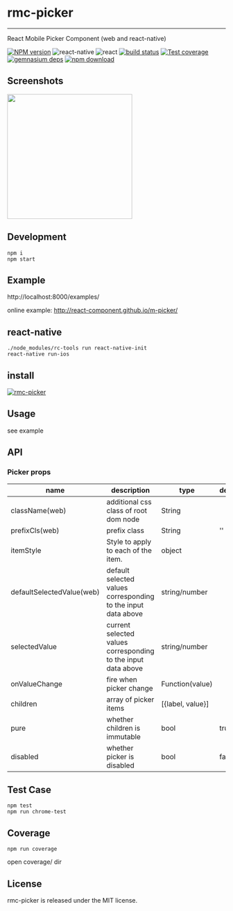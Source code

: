 # rmc-picker
---

React Mobile Picker Component (web and react-native)


[![NPM version][npm-image]][npm-url]
![react-native](https://img.shields.io/badge/react--native-%3E%3D_0.30.0-green.svg)
![react](https://img.shields.io/badge/react-%3E%3D_15.2.0-green.svg)
[![build status][travis-image]][travis-url]
[![Test coverage][coveralls-image]][coveralls-url]
[![gemnasium deps][gemnasium-image]][gemnasium-url]
[![npm download][download-image]][download-url]

[npm-image]: http://img.shields.io/npm/v/rmc-picker.svg?style=flat-square
[npm-url]: http://npmjs.org/package/rmc-picker
[travis-image]: https://img.shields.io/travis/react-component/m-picker.svg?style=flat-square
[travis-url]: https://travis-ci.org/react-component/m-picker
[coveralls-image]: https://img.shields.io/coveralls/react-component/m-picker.svg?style=flat-square
[coveralls-url]: https://coveralls.io/r/react-component/m-picker?branch=master
[gemnasium-image]: http://img.shields.io/gemnasium/react-component/m-picker.svg?style=flat-square
[gemnasium-url]: https://gemnasium.com/react-component/m-picker
[node-image]: https://img.shields.io/badge/node.js-%3E=_0.10-green.svg?style=flat-square
[node-url]: http://nodejs.org/download/
[download-image]: https://img.shields.io/npm/dm/rmc-picker.svg?style=flat-square
[download-url]: https://npmjs.org/package/rmc-picker

## Screenshots

<img src="https://os.alipayobjects.com/rmsportal/fOaDvpIJukLYznc.png" width="288"/>


## Development

```
npm i
npm start
```

## Example

http://localhost:8000/examples/

online example: http://react-component.github.io/m-picker/

## react-native

```
./node_modules/rc-tools run react-native-init
react-native run-ios
```

## install

[![rmc-picker](https://nodei.co/npm/rmc-picker.png)](https://npmjs.org/package/rmc-picker)


## Usage
see example

## API

### Picker props

| name     | description    | type     | default      |
|----------|----------------|----------|--------------|
|className(web) | additional css class of root dom node | String |  |
|prefixCls(web) | prefix class | String | '' |
|itemStyle     | Style to apply to each of the item. | object |
|defaultSelectedValue(web) | default selected values corresponding to the input data above | string/number |  |
|selectedValue | current selected values corresponding to the input data above | string/number |  |
|onValueChange | fire when picker change | Function(value) |  |
|children      | array of picker items | [{label, value}] |
|pure      | whether children is immutable | bool | true
|disabled     | whether picker is disabled | bool | false


## Test Case

```
npm test
npm run chrome-test
```

## Coverage

```
npm run coverage
```

open coverage/ dir

## License

rmc-picker is released under the MIT license.
